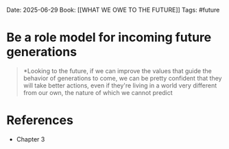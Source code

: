 Date: 2025-06-29
Book: [[WHAT WE OWE TO THE FUTURE]]
Tags: #future 
# Be a role model for incoming future generations

>*Looking to the future, if we can improve the values that guide the behavior of generations to come, we can be pretty confident that they will take better actions, even if they're living in a world very different from our own, the nature of which we cannot predict 

# References
- Chapter 3 